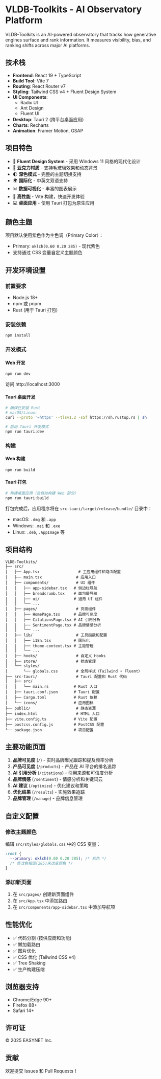 # VLDB-Toolkits - AI Observatory Platform

VLDB-Toolkits is an AI-powered observatory that tracks how generative engines surface and rank information. It measures visibility, bias, and ranking shifts across major AI platforms.

## 技术栈

- **Frontend**: React 19 + TypeScript
- **Build Tool**: Vite 7
- **Routing**: React Router v7
- **Styling**: Tailwind CSS v4 + Fluent Design System
- **UI Components**:
  - Radix UI
  - Ant Design
  - Fluent UI
- **Desktop**: Tauri 2 (跨平台桌面应用)
- **Charts**: Recharts
- **Animation**: Framer Motion, GSAP

## 项目特色

- 🎨 **Fluent Design System** - 采用 Windows 11 风格的现代化设计
- 🌈 **亚克力材质** - 支持毛玻璃效果和动态背景
- 🌓 **深色模式** - 完整的主题切换支持
- 🌍 **国际化** - 中英文双语支持
- 📊 **数据可视化** - 丰富的图表展示
- 🚀 **高性能** - Vite 构建，快速开发体验
- 💻 **桌面应用** - 使用 Tauri 打包为原生应用

## 颜色主题

项目默认使用紫色作为主色调（Primary Color）：
- Primary: `oklch(0.60 0.20 285)` - 现代紫色
- 支持通过 CSS 变量自定义主题颜色

## 开发环境设置

### 前置要求

- Node.js 18+
- npm 或 pnpm
- Rust (用于 Tauri 打包)

### 安装依赖

```bash
npm install
```

### 开发模式

#### Web 开发
```bash
npm run dev
```
访问 http://localhost:3000

#### Tauri 桌面开发
```bash
# 确保已安装 Rust
# macOS/Linux:
curl --proto '=https' --tlsv1.2 -sSf https://sh.rustup.rs | sh

# 启动 Tauri 开发模式
npm run tauri:dev
```

### 构建

#### Web 构建
```bash
npm run build
```

#### Tauri 打包
```bash
# 构建桌面应用（会自动构建 Web 部分）
npm run tauri:build
```

打包完成后，应用程序将在 `src-tauri/target/release/bundle/` 目录中：
- macOS: `.dmg` 和 `.app`
- Windows: `.msi` 和 `.exe`
- Linux: `.deb`, `.AppImage` 等

## 项目结构

```
VLDB-Toolkits/
├── src/
│   ├── App.tsx                 # 主应用组件和路由配置
│   ├── main.tsx               # 应用入口
│   ├── components/            # UI 组件
│   │   ├── app-sidebar.tsx   # 侧边栏导航
│   │   ├── breadcrumb.tsx    # 面包屑导航
│   │   ├── ui/               # 通用 UI 组件
│   │   └── ...
│   ├── pages/                 # 页面组件
│   │   ├── HomePage.tsx      # 品牌可见度
│   │   ├── CitationsPage.tsx # AI 引用分析
│   │   ├── SentimentPage.tsx # 品牌情感分析
│   │   └── ...
│   ├── lib/                   # 工具函数和配置
│   │   ├── i18n.tsx          # 国际化
│   │   ├── theme-context.tsx # 主题管理
│   │   └── ...
│   ├── hooks/                 # 自定义 Hooks
│   ├── store/                 # 状态管理
│   └── styles/
│       └── globals.css        # 全局样式（Tailwind + Fluent）
├── src-tauri/                 # Tauri 配置和 Rust 代码
│   ├── src/
│   │   └── main.rs           # Rust 入口
│   ├── tauri.conf.json       # Tauri 配置
│   ├── Cargo.toml            # Rust 依赖
│   └── icons/                # 应用图标
├── public/                    # 静态资源
├── index.html                 # HTML 入口
├── vite.config.ts            # Vite 配置
├── postcss.config.js         # PostCSS 配置
└── package.json              # 项目配置

```

## 主要功能页面

1. **品牌可见度** (`/`) - 实时品牌曝光跟踪和提及频率分析
2. **产品可见度** (`/products`) - 产品在 AI 平台的排名追踪
3. **AI 引用分析** (`/citations`) - 引用来源和可信度分析
4. **品牌情感** (`/sentiment`) - 情感分析和关键词云
5. **AI 建议** (`/optimize`) - 优化建议和策略
6. **优化结果** (`/results`) - 实施效果追踪
7. **品牌管理** (`/manage`) - 品牌信息管理

## 自定义配置

### 修改主题颜色

编辑 `src/styles/globals.css` 中的 CSS 变量：

```css
:root {
  --primary: oklch(0.60 0.20 285); /* 紫色 */
  /* 修改色相值(285)来改变颜色 */
}
```

### 添加新页面

1. 在 `src/pages/` 创建新页面组件
2. 在 `src/App.tsx` 中添加路由
3. 在 `src/components/app-sidebar.tsx` 中添加导航项

## 性能优化

- ✅ 代码分割 (按供应商和功能)
- ✅ 懒加载路由
- ✅ 图片优化
- ✅ CSS 优化 (Tailwind CSS v4)
- ✅ Tree Shaking
- ✅ 生产构建压缩

## 浏览器支持

- Chrome/Edge 90+
- Firefox 88+
- Safari 14+

## 许可证

© 2025 EASYNET Inc.

## 贡献

欢迎提交 Issues 和 Pull Requests！
